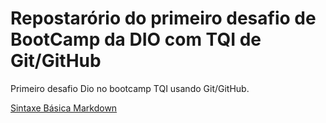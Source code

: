 # Repostarório do primeiro desafio de BootCamp da DIO com TQI de Git/GitHub

Primeiro desafio Dio no bootcamp TQI usando Git/GitHub.

[Sintaxe Básica Markdown](https://www.markdownguide.org/basic-syntax/)
